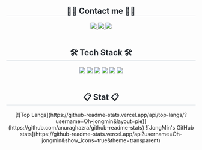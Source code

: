 <div align= "center">
    <h2 style="border-bottom: 1px solid #d8dee4; color: #282d33;"> 💁‍♂️ Contact me 💁‍♂️ </h2>
    <div align= "center">
         <a href=노 션 아 이 디> <img src="https://img.shields.io/badge/Notion-000000?style=for-the-badge&logo=Notion&logoColor=white&link= dhwhdals2287@kookmin.ac.kr"> </a>
         <a href=https://www.instagram.com/인스타그램 아이디> <img src="https://img.shields.io/badge/Instagram-E4405F?style=for-the-badge&logo=Instagram&logoColor=white&link=https://www.instagram.com/인 스 타 아 이 디"> </a>
         <a href=mailto:메 일 주 소> <img src="https://img.shields.io/badge/Gmail-EA4335?style=for-the-badge&logo=Gmail&logoColor=white&link=mailto:메 일 주 소"> </a>
          </div><br>
<div align= "center">
    <h2 style="border-bottom: 1px solid #d8dee4; color: #282d33;"> 🛠️ Tech Stack 🛠️ </h2>
    <div style="margin: 0 auto; text-align: center;" align= "center"> <img src="https://img.shields.io/badge/Python-3776AB?style=for-the-badge&logo=Python&logoColor=white">
          <img src="https://img.shields.io/badge/MySQL-4479A1?style=for-the-badge&logo=MySQL&logoColor=white">
          <img src="https://img.shields.io/badge/linux-FCC624?style=for-the-badge&logo=linux&logoColor=black">
          <img src="https://img.shields.io/badge/Amazon AWS-232F3E?style=for-the-badge&logo=Amazon AWS&logoColor=white">
          <img src="https://img.shields.io/badge/Git-F05032?style=for-the-badge&logo=Git&logoColor=white">
          <img src="https://img.shields.io/badge/Github-181717?style=for-the-badge&logo=Github&logoColor=white">
          </div>
    </div><br>
<div align= "center">
    <h2 style="border-bottom: 1px solid #d8dee4; color: #282d33;"> 📋 Stat 📋 </h2>
[![Top Langs](https://github-readme-stats.vercel.app/api/top-langs/?username=Oh-jongmin&layout=pie)](https://github.com/anuraghazra/github-readme-stats)
![JongMin's GitHub stats](https://github-readme-stats.vercel.app/api?username=Oh-jongmin&show_icons=true&theme=transparent)

<br>
